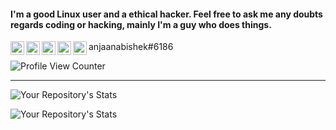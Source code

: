 #### I'm a good Linux user and a ethical hacker. Feel free to ask me any doubts regards coding or hacking, mainly I'm a guy who does things.

[<img align="left" width="22px" src="https://cdn.jsdelivr.net/npm/simple-icons@v3/icons/gmail.svg" />][mail]
[<img align="left" width="22px" src="https://cdn.jsdelivr.net/npm/simple-icons@v3/icons/linkedin.svg" />][linkedin]
[<img align="left" width="22px" src="https://cdn.jsdelivr.net/npm/simple-icons@v3/icons/instagram.svg" />][instagram]
[<img align="left" width="22px" src="https://cdn.jsdelivr.net/npm/simple-icons@v3/icons/facebook.svg" />][facebook]
<img align="left" width="22px" src="https://cdn.jsdelivr.net/npm/simple-icons@v3/icons/discord.svg" /> anjaanabishek#6186

![Profile View Counter](https://komarev.com/ghpvc/?username=anjaanabishek10&color=282828&label=Profile+visits)
<hr>

![Your Repository's Stats](https://github-readme-stats.vercel.app/api?username=anjaanabishek10&show_icons=true&theme=gruvbox)

![Your Repository's Stats](https://github-readme-stats.vercel.app/api/top-langs/?username=anjaanabishek10&theme=gruvbox)


[mail]: mailto:anjaanabishek10@gmail.com
[linkedin]: https://www.linkedin.com/in/abishek-k-11217b1b5/
[instagram]: https://www.instagram.com/anjaan.abishek/
[facebook]: https://www.facebook.com/anjaan.abishek.10/

